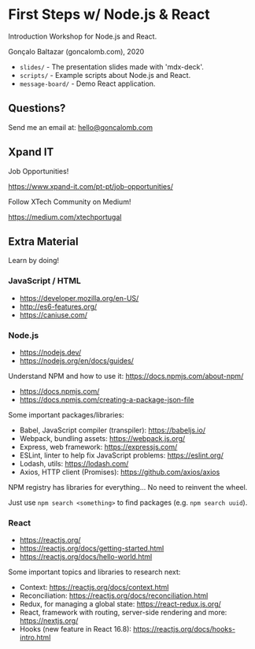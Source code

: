 # First Steps w/ Node.js & React

Introduction Workshop for Node.js and React.

Gonçalo Baltazar (goncalomb.com), 2020

* `slides/` - The presentation slides made with 'mdx-deck'.
* `scripts/` - Example scripts about Node.js and React.
* `message-board/` - Demo React application.

## Questions?

Send me an email at: hello@goncalomb.com

## Xpand IT

Job Opportunities!

https://www.xpand-it.com/pt-pt/job-opportunities/

Follow XTech Community on Medium!

https://medium.com/xtechportugal

## Extra Material

Learn by doing!

### JavaScript / HTML

* https://developer.mozilla.org/en-US/
* http://es6-features.org/
* https://caniuse.com/

### Node.js

* https://nodejs.dev/
* https://nodejs.org/en/docs/guides/

Understand NPM and how to use it: https://docs.npmjs.com/about-npm/

* https://docs.npmjs.com/
* https://docs.npmjs.com/creating-a-package-json-file

Some important packages/libraries:

* Babel, JavaScript compiler (transpiler): https://babeljs.io/
* Webpack, bundling assets: https://webpack.js.org/
* Express, web framework: https://expressjs.com/
* ESLint, linter to help fix JavaScript problems: https://eslint.org/
* Lodash, utils: https://lodash.com/
* Axios, HTTP client (Promises): https://github.com/axios/axios

NPM registry has libraries for everything... No need to reinvent the wheel.

Just use `npm search <something>` to find packages (e.g. `npm search uuid`).

### React

* https://reactjs.org/
* https://reactjs.org/docs/getting-started.html
* https://reactjs.org/docs/hello-world.html

Some important topics and libraries to research next:

* Context: https://reactjs.org/docs/context.html
* Reconciliation: https://reactjs.org/docs/reconciliation.html
* Redux, for managing a global state: https://react-redux.js.org/
* React, framework with routing, server-side rendering and more: https://nextjs.org/
* Hooks (new feature in React 16.8): https://reactjs.org/docs/hooks-intro.html
